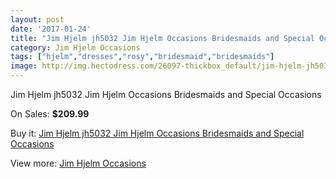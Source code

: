 ```yaml
---
layout: post
date: '2017-01-24'
title: "Jim Hjelm jh5032 Jim Hjelm Occasions Bridesmaids and Special Occasions"
category: Jim Hjelm Occasions
tags: ["hjelm","dresses","rosy","bridesmaid","bridesmaids"]
image: http://img.hectodress.com/26097-thickbox_default/jim-hjelm-jh5032-jim-hjelm-occasions-bridesmaids-and-special-occasions.jpg
---
```

Jim Hjelm jh5032 Jim Hjelm Occasions Bridesmaids and Special Occasions

On Sales: **$209.99**
<a href="https://www.hectodress.com/jim-hjelm-occasions/12174-jim-hjelm-jh5032-jim-hjelm-occasions-bridesmaids-and-special-occasions.html"><amp-img layout="responsive" width="600" height="600" src="//img.hectodress.com/26097-thickbox_default/jim-hjelm-jh5032-jim-hjelm-occasions-bridesmaids-and-special-occasions.jpg" alt="Jim Hjelm jh5032 Jim Hjelm Occasions Bridesmaids and Special Occasions 0" /></a>
<a href="https://www.hectodress.com/jim-hjelm-occasions/12174-jim-hjelm-jh5032-jim-hjelm-occasions-bridesmaids-and-special-occasions.html"><amp-img layout="responsive" width="600" height="600" src="//img.hectodress.com/26099-thickbox_default/jim-hjelm-jh5032-jim-hjelm-occasions-bridesmaids-and-special-occasions.jpg" alt="Jim Hjelm jh5032 Jim Hjelm Occasions Bridesmaids and Special Occasions 1" /></a>
<a href="https://www.hectodress.com/jim-hjelm-occasions/12174-jim-hjelm-jh5032-jim-hjelm-occasions-bridesmaids-and-special-occasions.html"><amp-img layout="responsive" width="600" height="600" src="//img.hectodress.com/26098-thickbox_default/jim-hjelm-jh5032-jim-hjelm-occasions-bridesmaids-and-special-occasions.jpg" alt="Jim Hjelm jh5032 Jim Hjelm Occasions Bridesmaids and Special Occasions 2" /></a>

Buy it: [Jim Hjelm jh5032 Jim Hjelm Occasions Bridesmaids and Special Occasions](https://www.hectodress.com/jim-hjelm-occasions/12174-jim-hjelm-jh5032-jim-hjelm-occasions-bridesmaids-and-special-occasions.html "Jim Hjelm jh5032 Jim Hjelm Occasions Bridesmaids and Special Occasions")

View more: [Jim Hjelm Occasions](https://www.hectodress.com/190-jim-hjelm-occasions "Jim Hjelm Occasions")